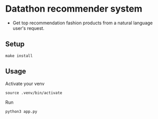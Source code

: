 # Datathon recommender system


- Get top recommendation fashion products from a natural language user's request.



## Setup

```shell
make install
```


## Usage

Activate your venv

```shell
source .venv/bin/activate
```

Run
```python
python3 app.py
```